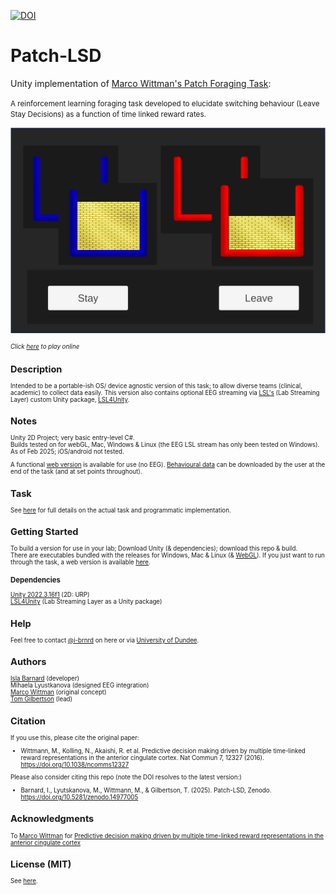 
[![DOI](https://zenodo.org/badge/DOI/10.5281/zenodo.14977005.svg)](https://doi.org/10.5281/zenodo.14977005)

# Patch-LSD



Unity implementation of  <a  href="https://doi.org/10.1038/ncomms12327"  target="_blank">Marco Wittman's Patch Foraging Task</a>:


<small> A reinforcement learning foraging task developed to elucidate switching behaviour (Leave Stay Decisions) as a function of time linked reward rates.


![alt text](Assets/Resources/Screenshots/combo.png)

<small>*Click <a  href="https://tom-gilbertsons-lab.github.io/patchLSD/"  target="_blank">here</a> to play online*

## Description
Intended to be a portable-ish OS/ device agnostic version of this task; to allow diverse teams (clinical, academic) to collect data easily. This version also contains optional EEG streaming via  <a  href="https://labstreaminglayer.readthedocs.io/index.html"  target="_blank">LSL's</a> (Lab Streaming Layer) custom Unity package,  <a  href="https://github.com/labstreaminglayer/LSL4Unity"  target="_blank">LSL4Unity</a>.


## Notes
Unity 2D Project; very basic entry-level C#.\
Builds tested on for webGL, Mac, Windows & Linux (the EEG LSL stream has only been tested on Windows). As of Feb 2025; iOS/android not tested.

A functional  <a  href="https://tom-gilbertsons-lab.github.io/patchLSD/"  target="_blank">web version</a> is available for use (no EEG). [Behavioural data](/TASK/Data) can be downloaded by the user at the end of the task (and at set points throughout).

## Task
See [here](/TASK.md) for full details on the actual task and programmatic implementation.

## Getting Started
To build a version for use in your lab; Download Unity (& dependencies); download this repo & build.\
There are executables bundled with the releases for Windows, Mac & Linux (& [WebGL](/docs)).
If you just want to run through the task, a web version is available <a  href="https://tom-gilbertsons-lab.github.io/patchLSD/"  target="_blank">here</a>.

### Dependencies

 <a  href="https://unity.com/releases/editor/whats-new/2022.3.16"  target="_blank">Unity 2022.3.16f1</a> (2D: URP)\
  <a  href="https://labstreaminglayer.readthedocs.io/index.html"  target="_blank">LSL4Unity</a> (Lab Streaming Layer as a Unity package)

## Help
Feel free to contact [@i-brnrd](https://github.com/i-brnrd) on here or via [University of Dundee](https://www.dundee.ac.uk/people/isla-barnard).

## Authors
[Isla Barnard](https://i-brnrd.github.io) (developer)\
Mihaela Lyustkanova (designed EEG integration)\
[Marco Wittman](https://www.wittmann-lab.com/contact) (original concept)\
[Tom Gilbertson](https://tom-gilbertsons-lab.github.io) (lead)

## Citation
If you use this, please cite the original paper:

* Wittmann, M., Kolling, N., Akaishi, R. et al. Predictive decision making driven by multiple time-linked reward representations in the anterior cingulate cortex. Nat Commun 7, 12327 (2016). https://doi.org/10.1038/ncomms12327

Please also consider citing this repo (note the DOI resolves to the latest version:)

* Barnard, I., Lyutskanova, M., Wittmann, M., & Gilbertson, T. (2025). Patch-LSD, Zenodo. https://doi.org/10.5281/zenodo.14977005

## Acknowledgments
To [Marco Wittman](https://www.wittmann-lab.com/contact) for <a  href="https://doi.org/10.1038/ncomms12327"  target="_blank">Predictive decision making driven by multiple time-linked reward representations in the anterior cingulate cortex</a>

## License (MIT)
See [here](/LICENSE).

